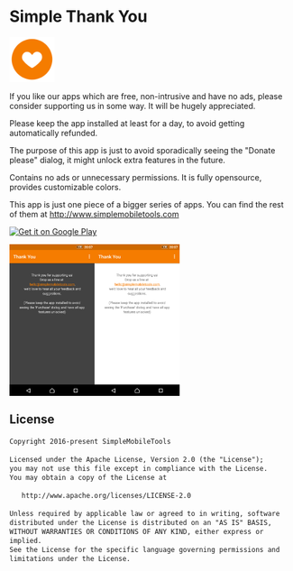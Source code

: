 # Simple Thank You
<img alt="Logo" src="app/src/main/res/mipmap-xxxhdpi/ic_launcher.png" width="80">

If you like our apps which are free, non-intrusive and have no ads, please consider supporting us in some way. It will be hugely appreciated.

Please keep the app installed at least for a day, to avoid getting automatically refunded.

The purpose of this app is just to avoid sporadically seeing the "Donate please" dialog, it might unlock extra features in the future.

Contains no ads or unnecessary permissions. It is fully opensource, provides customizable colors.

This app is just one piece of a bigger series of apps. You can find the rest of them at http://www.simplemobiletools.com

<a href='https://play.google.com/store/apps/details?id=com.simplemobiletools.thankyou'><img src='http://simplemobiletools.github.io/assets/public/google-play.png' alt='Get it on Google Play' height=45/></a>

<div style="display:flex;">
<img alt="App image" src="screenshots/app.png" width="30%">
<img alt="App image" src="screenshots/app_2.png" width="30%">
</div>

License
-------
    Copyright 2016-present SimpleMobileTools

    Licensed under the Apache License, Version 2.0 (the "License");
    you may not use this file except in compliance with the License.
    You may obtain a copy of the License at

       http://www.apache.org/licenses/LICENSE-2.0

    Unless required by applicable law or agreed to in writing, software
    distributed under the License is distributed on an "AS IS" BASIS,
    WITHOUT WARRANTIES OR CONDITIONS OF ANY KIND, either express or implied.
    See the License for the specific language governing permissions and
    limitations under the License.
